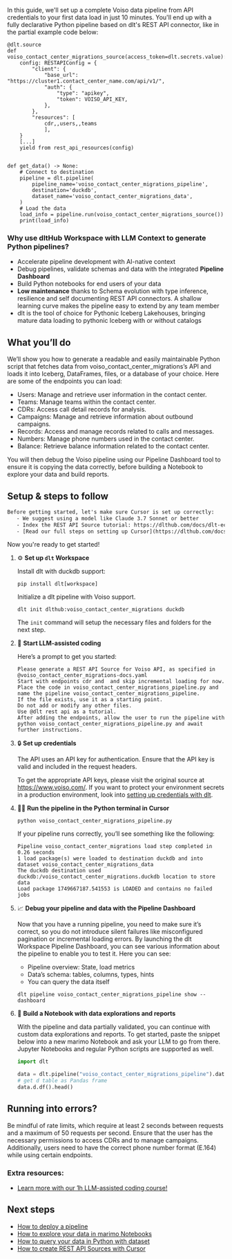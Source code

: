 In this guide, we'll set up a complete Voiso data pipeline from API credentials to your first data load in just 10 minutes. You'll end up with a fully declarative Python pipeline based on dlt's REST API connector, like in the partial example code below:

```python-outcome
@dlt.source
def voiso_contact_center_migrations_source(access_token=dlt.secrets.value):
    config: RESTAPIConfig = {
        "client": {
            "base_url": "https://cluster1.contact_center_name.com/api/v1/",
            "auth": {
                "type": "apikey",
                "token": VOISO_API_KEY,
            },
        },
        "resources": [
            cdr,,users,,teams
            ],
    }
    [...]
    yield from rest_api_resources(config)


def get_data() -> None:
    # Connect to destination
    pipeline = dlt.pipeline(
        pipeline_name='voiso_contact_center_migrations_pipeline',
        destination='duckdb',
        dataset_name='voiso_contact_center_migrations_data', 
    )
    # Load the data
    load_info = pipeline.run(voiso_contact_center_migrations_source())
    print(load_info) 
```

### Why use dltHub Workspace with LLM Context to generate Python pipelines?

- Accelerate pipeline development with AI-native context
- Debug pipelines, validate schemas and data with the integrated **Pipeline Dashboard**
- Build Python notebooks for end users of your data
- **Low maintenance** thanks to Schema evolution with type inference, resilience and self documenting REST API connectors. A shallow learning curve makes the pipeline easy to extend by any team member
- dlt is the tool of choice for Pythonic Iceberg Lakehouses, bringing mature data loading to pythonic Iceberg with or without catalogs

## What you’ll do

We’ll show you how to generate a readable and easily maintainable Python script that fetches data from voiso_contact_center_migrations’s API and loads it into Iceberg, DataFrames, files, or a database of your choice. Here are some of the endpoints you can load:

- Users: Manage and retrieve user information in the contact center.
- Teams: Manage teams within the contact center.
- CDRs: Access call detail records for analysis.
- Campaigns: Manage and retrieve information about outbound campaigns.
- Records: Access and manage records related to calls and messages.
- Numbers: Manage phone numbers used in the contact center.
- Balance: Retrieve balance information related to the contact center.

You will then debug the Voiso pipeline using our Pipeline Dashboard tool to ensure it is copying the data correctly, before building a Notebook to explore your data and build reports.

## Setup & steps to follow

```default
Before getting started, let's make sure Cursor is set up correctly:
   - We suggest using a model like Claude 3.7 Sonnet or better
   - Index the REST API Source tutorial: https://dlthub.com/docs/dlt-ecosystem/verified-sources/rest_api/ and add it to context as **@dlt rest api**
   - [Read our full steps on setting up Cursor](https://dlthub.com/docs/dlt-ecosystem/llm-tooling/cursor-restapi#23-configuring-cursor-with-documentation)
```

Now you're ready to get started!

1. ⚙️ **Set up `dlt` Workspace**
    
    Install dlt with duckdb support:
    ```shell
    pip install dlt[workspace]
    ```

    Initialize a dlt pipeline with Voiso support.
    ```shell
    dlt init dlthub:voiso_contact_center_migrations duckdb
    ```

    The `init` command will setup the necessary files and folders for the next step.
    
2. 🤠 **Start LLM-assisted coding**
    
    Here’s a prompt to get you started:
    
    ```prompt
    Please generate a REST API Source for Voiso API, as specified in @voiso_contact_center_migrations-docs.yaml 
    Start with endpoints cdr and  and skip incremental loading for now. 
    Place the code in voiso_contact_center_migrations_pipeline.py and name the pipeline voiso_contact_center_migrations_pipeline. 
    If the file exists, use it as a starting point. 
    Do not add or modify any other files. 
    Use @dlt rest api as a tutorial. 
    After adding the endpoints, allow the user to run the pipeline with python voiso_contact_center_migrations_pipeline.py and await further instructions.
    ```

    
3. 🔒 **Set up credentials** 
    
    The API uses an API key for authentication. Ensure that the API key is valid and included in the request headers.
    
    To get the appropriate API keys, please visit the original source at https://www.voiso.com/.
    If you want to protect your environment secrets in a production environment, look into [setting up credentials with dlt](https://dlthub.com/docs/walkthroughs/add_credentials).
    
4. 🏃‍♀️ **Run the pipeline in the Python terminal in Cursor**
    
    ```shell
    python voiso_contact_center_migrations_pipeline.py
    ```
    
    If your pipeline runs correctly, you’ll see something like the following:
    
    ```shell
    Pipeline voiso_contact_center_migrations load step completed in 0.26 seconds
    1 load package(s) were loaded to destination duckdb and into dataset voiso_contact_center_migrations_data
    The duckdb destination used duckdb:/voiso_contact_center_migrations.duckdb location to store data
    Load package 1749667187.541553 is LOADED and contains no failed jobs
    ```
    
5. 📈 **Debug your pipeline and data with the Pipeline Dashboard**

    Now that you have a running pipeline, you need to make sure it’s correct, so you do not introduce silent failures like misconfigured pagination or incremental loading errors. By launching the dlt Workspace Pipeline Dashboard, you can see various information about the pipeline to enable you to test it. Here you can see:
    - Pipeline overview: State, load metrics
    - Data’s schema: tables, columns, types, hints
    - You can query the data itself
    
    ```shell
    dlt pipeline voiso_contact_center_migrations_pipeline show --dashboard
    ```
    
6. 🐍 **Build a Notebook with data explorations and reports**

    With the pipeline and data partially validated, you can continue with custom data explorations and reports. To get started, paste the snippet below into a new marimo Notebook and ask your LLM to go from there. Jupyter Notebooks and regular Python scripts are supported as well.

    
    ```python
    import dlt

   data = dlt.pipeline("voiso_contact_center_migrations_pipeline").dataset()
   # get d table as Pandas frame
   data.d.df().head()
    ```

## Running into errors?

Be mindful of rate limits, which require at least 2 seconds between requests and a maximum of 50 requests per second. Ensure that the user has the necessary permissions to access CDRs and to manage campaigns. Additionally, users need to have the correct phone number format (E.164) while using certain endpoints.

### Extra resources:

- [Learn more with our 1h LLM-assisted coding course!](https://www.youtube.com/watch?v=GGid70rnJuM)

## Next steps

- [How to deploy a pipeline](https://dlthub.com/docs/walkthroughs/deploy-a-pipeline)
- [How to explore your data in marimo Notebooks](https://dlthub.com/docs/general-usage/dataset-access/marimo)
- [How to query your data in Python with dataset](https://dlthub.com/docs/general-usage/dataset-access/dataset)
- [How to create REST API Sources with Cursor](https://dlthub.com/docs/dlt-ecosystem/llm-tooling/cursor-restapi)